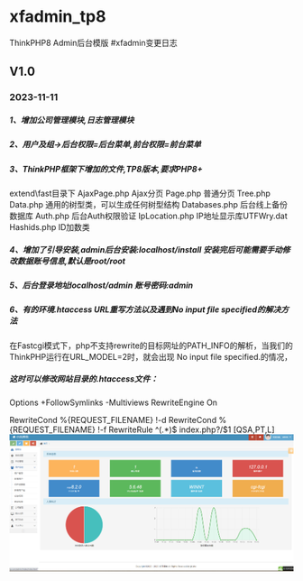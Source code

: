 # xfadmin_tp8
ThinkPHP8 Admin后台模版
#xfadmin变更日志

## V1.0
### 2023-11-11

##### 1、增加公司管理模块,日志管理模块
##### 2、用户及组->后台权限=后台菜单,前台权限=前台菜单
##### 3、ThinkPHP框架下增加的文件,TP8版本,要求PHP8+
extend\fast目录下
AjaxPage.php       Ajax分页
Page.php           普通分页
Tree.php Data.php  通用的树型类，可以生成任何树型结构
Databases.php      后台线上备份数据库
Auth.php           后台Auth权限验证
IpLocation.php     IP地址显示库UTFWry.dat
Hashids.php        ID加数类
##### 4、增加了引导安装,admin后台安装:localhost/install  安装完后可能需要手动修改数据账号信息,默认是root/root
##### 5、后台登录地址localhost/admin  账号密码:admin
##### 6、有的环境.htaccess URL重写方法以及遇到No input file specified的解决方法
在Fastcgi模式下，php不支持rewrite的目标网址的PATH_INFO的解析，当我们的 ThinkPHP运行在URL_MODEL=2时，就会出现
 No input file specified.的情况，
##### 这时可以修改网站目录的.htaccess文件： 
<IfModule mod_rewrite.c>
  Options +FollowSymlinks -Multiviews
  RewriteEngine On

  RewriteCond %{REQUEST_FILENAME} !-d
  RewriteCond %{REQUEST_FILENAME} !-f
  RewriteRule ^(.*)$ index.php?/$1 [QSA,PT,L]
</IfModule> 
![image](xfadmin.png)
